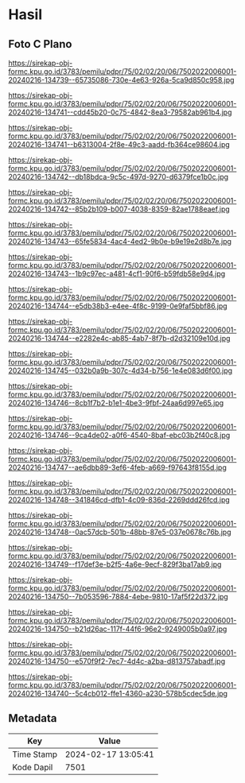 # Hasil

## Foto C Plano

https://sirekap-obj-formc.kpu.go.id/3783/pemilu/pdpr/75/02/02/20/06/7502022006001-20240216-134739--65735086-730e-4e63-926a-5ca9d850c958.jpg

https://sirekap-obj-formc.kpu.go.id/3783/pemilu/pdpr/75/02/02/20/06/7502022006001-20240216-134741--cdd45b20-0c75-4842-8ea3-79582ab961b4.jpg

https://sirekap-obj-formc.kpu.go.id/3783/pemilu/pdpr/75/02/02/20/06/7502022006001-20240216-134741--b6313004-2f8e-49c3-aadd-fb364ce98604.jpg

https://sirekap-obj-formc.kpu.go.id/3783/pemilu/pdpr/75/02/02/20/06/7502022006001-20240216-134742--db18bdca-9c5c-497d-9270-d6379fce1b0c.jpg

https://sirekap-obj-formc.kpu.go.id/3783/pemilu/pdpr/75/02/02/20/06/7502022006001-20240216-134742--85b2b109-b007-4038-8359-82ae1788eaef.jpg

https://sirekap-obj-formc.kpu.go.id/3783/pemilu/pdpr/75/02/02/20/06/7502022006001-20240216-134743--65fe5834-4ac4-4ed2-9b0e-b9e19e2d8b7e.jpg

https://sirekap-obj-formc.kpu.go.id/3783/pemilu/pdpr/75/02/02/20/06/7502022006001-20240216-134743--1b9c97ec-a481-4cf1-90f6-b59fdb58e9d4.jpg

https://sirekap-obj-formc.kpu.go.id/3783/pemilu/pdpr/75/02/02/20/06/7502022006001-20240216-134744--e5db38b3-e4ee-4f8c-9199-0e9faf5bbf86.jpg

https://sirekap-obj-formc.kpu.go.id/3783/pemilu/pdpr/75/02/02/20/06/7502022006001-20240216-134744--e2282e4c-ab85-4ab7-8f7b-d2d32109e10d.jpg

https://sirekap-obj-formc.kpu.go.id/3783/pemilu/pdpr/75/02/02/20/06/7502022006001-20240216-134745--032b0a9b-307c-4d34-b756-1e4e083d6f00.jpg

https://sirekap-obj-formc.kpu.go.id/3783/pemilu/pdpr/75/02/02/20/06/7502022006001-20240216-134746--8cb1f7b2-b1e1-4be3-9fbf-24aa6d997e65.jpg

https://sirekap-obj-formc.kpu.go.id/3783/pemilu/pdpr/75/02/02/20/06/7502022006001-20240216-134746--9ca4de02-a0f6-4540-8baf-ebc03b2f40c8.jpg

https://sirekap-obj-formc.kpu.go.id/3783/pemilu/pdpr/75/02/02/20/06/7502022006001-20240216-134747--ae6dbb89-3ef6-4feb-a669-f97643f8155d.jpg

https://sirekap-obj-formc.kpu.go.id/3783/pemilu/pdpr/75/02/02/20/06/7502022006001-20240216-134748--341846cd-dfb1-4c09-836d-2269ddd26fcd.jpg

https://sirekap-obj-formc.kpu.go.id/3783/pemilu/pdpr/75/02/02/20/06/7502022006001-20240216-134748--0ac57dcb-501b-48bb-87e5-037e0678c76b.jpg

https://sirekap-obj-formc.kpu.go.id/3783/pemilu/pdpr/75/02/02/20/06/7502022006001-20240216-134749--f17def3e-b2f5-4a6e-9ecf-829f3ba17ab9.jpg

https://sirekap-obj-formc.kpu.go.id/3783/pemilu/pdpr/75/02/02/20/06/7502022006001-20240216-134750--7b053596-7884-4ebe-9810-17af5f22d372.jpg

https://sirekap-obj-formc.kpu.go.id/3783/pemilu/pdpr/75/02/02/20/06/7502022006001-20240216-134750--b21d26ac-117f-44f6-96e2-9249005b0a97.jpg

https://sirekap-obj-formc.kpu.go.id/3783/pemilu/pdpr/75/02/02/20/06/7502022006001-20240216-134750--e570f9f2-7ec7-4d4c-a2ba-d813757abadf.jpg

https://sirekap-obj-formc.kpu.go.id/3783/pemilu/pdpr/75/02/02/20/06/7502022006001-20240216-134740--5c4cb012-ffe1-4360-a230-578b5cdec5de.jpg


## Metadata

| Key        | Value               |
| ---------- | ------------------- |
| Time Stamp | 2024-02-17 13:05:41 |
| Kode Dapil | 7501                |



